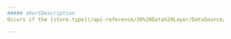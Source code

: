 ```yaml
---
##### shortDescription
Occurs if the [store.type](/api-reference/30%20Data%20Layer/DataSource/1%20Configuration/store/type.md '/Documentation/ApiReference/Data_Layer/DataSource/Configuration/store/#type') option of a DataSource instance holds an unknown store type.

---
```

